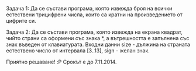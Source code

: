 Задача 1: Да се състави програма, която извежда броя на всички естествени трицифрени числа,
които са кратни на произведението от цифрите си.

Задача 2: Да се състави програма, която извежда на екрана квадрат,
чийто страни са оформени със знака *, а вътрешността е запълнена със знак въведен от клавиатурата.
Входни данни size - дължина на страната естествено число от интервала [3..13], sign - желан знак.

Приятно решаване! :P
Срокът е до 7.11.2014.
